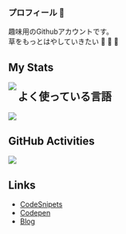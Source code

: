 ### プロフィール 🐲
趣味用のGithubアカウントです。  
草をもっとはやしていきたい 🌱 🌱 🌱

## My Stats
<a href="https://github.com/anuraghazra/github-readme-stats">
  <img align="left" src="https://github-readme-stats.vercel.app/api?username=rruryu&count_private=true&show_icons=true" />
</a>

## よく使っている言語
<a href="https://github.com/anuraghazra/github-readme-stats">
    <img  src="https://github-readme-stats.vercel.app/api/top-langs/?username=rruryu&layout=compact&hide=ASP,shaderlab,tex&langs_count=8" />
</a><br>

## GitHub Activities
<img src="https://grass-graph.moshimo.works/images/rruryu.png" />


## Links
- [CodeSnipets](https://snippets.cacher.io/user/Rruryu)
- [Codepen](https://codepen.io/rruryu)
- [Blog](https://awesome-leavitt-53aaf7.netlify.app/)
